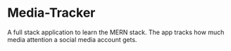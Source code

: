 # Media-Tracker
A full stack application to learn the MERN stack. The app tracks how much media attention a social media account gets.
